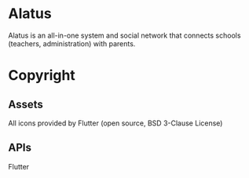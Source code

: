 # Alatus

Alatus is an all-in-one system and social network that connects schools (teachers, administration) with parents.


# Copyright
## Assets
All icons provided by Flutter (open source, BSD 3-Clause License)

## APIs
Flutter
